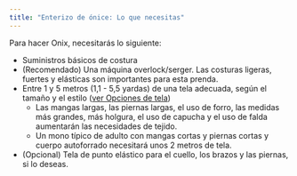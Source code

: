 ```yaml
---
title: "Enterizo de ónice: Lo que necesitas"
---
```


Para hacer Onix, necesitarás lo siguiente:

- Suministros básicos de costura
- (Recomendado) Una máquina overlock/serger. Las costuras ligeras, fuertes y elásticas son importantes para esta prenda.
- Entre 1 y 5 metros (1,1 - 5,5 yardas) de una tela adecuada, según el tamaño y el estilo ([ver Opciones de tela](/docs/patterns/opal/fabric))
    - Las mangas largas, las piernas largas, el uso de forro, las medidas más grandes, más holgura, el uso de capucha y el uso de falda aumentarán las necesidades de tejido.
    - Un mono típico de adulto con mangas cortas y piernas cortas y cuerpo autoforrado necesitará unos 2 metros de tela.
- (Opcional) Tela de punto elástico para el cuello, los brazos y las piernas, si lo deseas.
